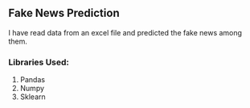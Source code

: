 ## Fake News Prediction

I have read data from an excel file and predicted the fake news among them.

### Libraries Used:
1. Pandas
2. Numpy
3. Sklearn